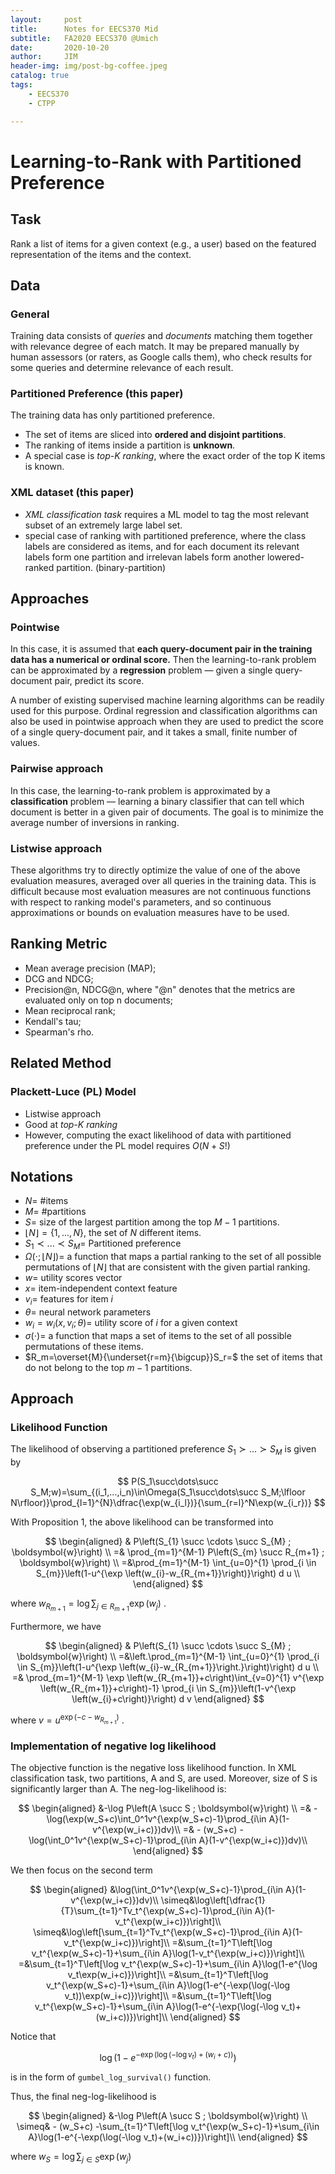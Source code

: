 ```yaml
---
layout:     post
title:      Notes for EECS370 Mid
subtitle:   FA2020 EECS370 @Umich
date:       2020-10-20
author:     JIM
header-img: img/post-bg-coffee.jpeg
catalog: true
tags:
    - EECS370
    - CTPP

---
```


# Learning-to-Rank with Partitioned Preference
## Task
Rank a list of items for a given context (e.g., a user) based on the featured representation of the items and the context.

## Data
### General
Training data consists of *queries* and *documents* matching them together with relevance degree of each match. It may be prepared manually by human assessors (or raters, as Google calls them), who check results for some queries and determine relevance of each result.
### Partitioned Preference (this paper)
The training data has only partitioned preference. 
* The set of items are sliced into **ordered and disjoint partitions**.
* The ranking of items inside a partition is **unknown**.
* A special case is *top-K ranking*, where the exact order of the top K items is known.

### XML dataset (this paper)
* *XML classification task* requires a ML model to tag the most relevant subset of an extremely large label set.
* special case of ranking with partitioned preference, where the class labels are considered as items, and for each document its relevant labels form one partition and irrelevan labels form another lowered-ranked partition. (binary-partition)

## Approaches

### Pointwise
In this case, it is assumed that **each query-document pair in the training data has a numerical or ordinal score.** Then the learning-to-rank problem can be approximated by a **regression** problem — given a single query-document pair, predict its score.

A number of existing supervised machine learning algorithms can be readily used for this purpose. Ordinal regression and classification algorithms can also be used in pointwise approach when they are used to predict the score of a single query-document pair, and it takes a small, finite number of values.
### Pairwise approach
In this case, the learning-to-rank problem is approximated by a **classification** problem — learning a binary classifier that can tell which document is better in a given pair of documents. The goal is to minimize the average number of inversions in ranking.
### Listwise approach
These algorithms try to directly optimize the value of one of the above evaluation measures, averaged over all queries in the training data. This is difficult because most evaluation measures are not continuous functions with respect to ranking model's parameters, and so continuous approximations or bounds on evaluation measures have to be used.

## Ranking Metric
* Mean average precision (MAP);
* DCG and NDCG;
* Precision@n, NDCG@n, where "@n" denotes that the metrics are evaluated only on top n documents;
* Mean reciprocal rank;
* Kendall's tau;
* Spearman's rho.

## Related Method
### Plackett-Luce (PL) Model
* Listwise approach
* Good at *top-K ranking*
* However, computing the exact likelihood of data with partitioned preference under the PL model requires $O(N+S!)$

## Notations
* $N =$ #items
* $M =$ #partitions
* $S =$ size of the largest partition among the top $M-1$ partitions. 
* $\left \lfloor{N}\right \rfloor = \{1,...,N\}$, the set of $N$ different items.
* $S_1 \prec ... \prec S_M =$ Partitioned preference
* $\Omega(\cdot;\left \lfloor{N}\right \rfloor) =$ a function that maps a partial ranking to the set of all possible permutations of $\left \lfloor{N}\right \rfloor$ that are consistent with the given partial ranking.
* ${w}=$ utility scores vector
* $x=$ item-independent context feature
* $v_i=$ features for item $i$
* $\theta=$ neural network parameters
* $w_i=w_i(x,v_i;\theta)=$ utility score of $i$ for a given context 
* $\sigma(\cdot)=$ a function that maps a set of items to the set of all possible permutations of these items.
* $R_m=\overset{M}{\underset{r=m}{\bigcup}}S_r=$ the set of items that do not belong to the top $m-1$ partitions.
  
## Approach

### Likelihood Function

The likelihood of observing a partitioned preference $S_1\succ\dots\succ S_M$ is given by

$$
P(S_1\succ\dots\succ S_M;w)=\sum_{(i_1,...,i_n)\in\Omega(S_1\succ\dots\succ S_M;\lfloor N\rfloor)}\prod_{l=1}^{N}\dfrac{\exp(w_{i_l})}{\sum_{r=l}^N\exp(w_{i_r})}
$$

With Proposition 1, the above likelihood can be transformed into

$$
\begin{aligned}
& P\left(S_{1} \succ \cdots \succ S_{M} ; \boldsymbol{w}\right) \\
=& \prod_{m=1}^{M-1} P\left(S_{m} \succ R_{m+1} ; \boldsymbol{w}\right) \\
=&\prod_{m=1}^{M-1} \int_{u=0}^{1} \prod_{i \in S_{m}}\left(1-u^{\exp \left(w_{i}-w_{R_{m+1}}\right)}\right) d u \\
\end{aligned}
$$

where $w_{R_{m+1}} =\log \sum_{j \in R_{m+1}} \exp \left(w_{j}\right)$ . 

Furthermore, we have

$$
\begin{aligned}
& P\left(S_{1} \succ \cdots \succ S_{M} ; \boldsymbol{w}\right) \\
=&\left.\prod_{m=1}^{M-1} \int_{u=0}^{1} \prod_{i \in S_{m}}\left(1-u^{\exp \left(w_{i}-w_{R_{m+1}}\right.}\right)\right) d u \\
=& \prod_{m=1}^{M-1} \exp \left(w_{R_{m+1}}+c\right)\int_{v=0}^{1} v^{\exp \left(w_{R_{m+1}}+c\right)-1} \prod_{i \in S_{m}}\left(1-v^{\exp \left(w_{i}+c\right)}\right) d v 
\end{aligned}
$$

where $v=u^{\exp \left(-c-{w}_{R_{m+1}}\right)}$ .

### Implementation of negative log likelihood

The objective function is the negative loss likelihood function. In XML classification task, two partitions, A and S, are used. Moreover, size of S is significantly larger than A. The neg-log-likelihood is:

$$
\begin{aligned}
    &-\log P\left(A \succ S ; \boldsymbol{w}\right) \\
    =& -\log(\exp(w_S+c)\int_0^1v^{\exp(w_S+c)-1}\prod_{i\in A}(1-v^{\exp(w_i+c)})dv)\\
    =& - (w_S+c) -\log(\int_0^1v^{\exp(w_S+c)-1}\prod_{i\in A}(1-v^{\exp(w_i+c)})dv)\\
\end{aligned}
$$

We then focus on the second term

$$
\begin{aligned}
    &\log(\int_0^1v^{\exp(w_S+c)-1}\prod_{i\in A}(1-v^{\exp(w_i+c)})dv)\\
    \simeq&\log\left[\dfrac{1}{T}\sum_{t=1}^Tv_t^{\exp(w_S+c)-1}\prod_{i\in A}(1-v_t^{\exp(w_i+c)})\right]\\
    \simeq&\log\left[\sum_{t=1}^Tv_t^{\exp(w_S+c)-1}\prod_{i\in A}(1-v_t^{\exp(w_i+c)})\right]\\
    =&\sum_{t=1}^T\left[\log v_t^{\exp(w_S+c)-1}+\sum_{i\in A}\log(1-v_t^{\exp(w_i+c)})\right]\\
    =&\sum_{t=1}^T\left[\log v_t^{\exp(w_S+c)-1}+\sum_{i\in A}\log(1-e^{\log v_t\exp(w_i+c)})\right]\\
    =&\sum_{t=1}^T\left[\log v_t^{\exp(w_S+c)-1}+\sum_{i\in A}\log(1-e^{-\exp(\log(-\log v_t))\exp(w_i+c)})\right]\\
    =&\sum_{t=1}^T\left[\log v_t^{\exp(w_S+c)-1}+\sum_{i\in A}\log(1-e^{-\exp(\log(-\log v_t)+(w_i+c))})\right]\\
\end{aligned}
$$

Notice that 

$$\log\left(1-e^{-\exp(\log(-\log v_t)+(w_i+c))}\right)$$ 

is in the form of ```gumbel_log_survival()``` function.

Thus, the final neg-log-likelihood is 

$$
\begin{aligned}
    &-\log P\left(A \succ S ; \boldsymbol{w}\right) \\
    \simeq& - (w_S+c) -\sum_{t=1}^T\left[\log v_t^{\exp(w_S+c)-1}+\sum_{i\in A}\log(1-e^{-\exp(\log(-\log v_t)+(w_i+c))})\right]\\
\end{aligned}
$$

where $w_{S} =\log \sum_{j \in S} \exp \left(w_{j}\right)$ 